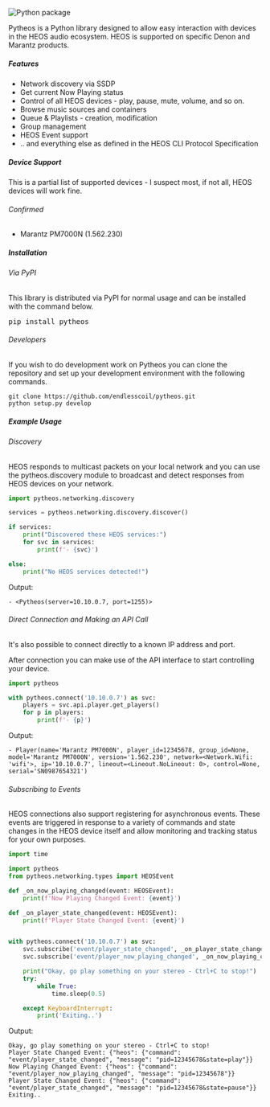 ![Python package](https://github.com/endlesscoil/pytheos/workflows/Python%20package/badge.svg)

Pytheos is a Python library designed to allow easy interaction with devices in the HEOS audio ecosystem.  HEOS is 
supported on specific Denon and Marantz products.

##### Features
* Network discovery via SSDP
* Get current Now Playing status
* Control of all HEOS devices - play, pause, mute, volume, and so on.
* Browse music sources and containers
* Queue & Playlists - creation, modification
* Group management
* HEOS Event support
* .. and everything else as defined in the HEOS CLI Protocol Specification

##### Device Support
This is a partial list of supported devices - I suspect most, if not all, HEOS devices will work fine.
 
###### Confirmed
* Marantz PM7000N (1.562.230)


##### Installation

###### Via PyPI
This library is distributed via PyPI for normal usage and can be installed with the command below. 
<pre>pip install pytheos</pre>

###### Developers
If you wish to do development work on Pytheos you can clone the repository and set up your development environment
with the following commands.
```
git clone https://github.com/endlesscoil/pytheos.git
python setup.py develop
```

##### Example Usage
###### Discovery
HEOS responds to multicast packets on your local network and you can use the pytheos.discovery module 
to broadcast and detect responses from HEOS devices on your network.
```python
import pytheos.networking.discovery

services = pytheos.networking.discovery.discover()

if services:
    print("Discovered these HEOS services:")
    for svc in services:
        print(f'- {svc}')

else:
    print("No HEOS services detected!")
```
Output:
```
- <Pytheos(server=10.10.0.7, port=1255)>
```

###### Direct Connection and Making an API Call
It's also possible to connect directly to a known IP address and port.

After connection you can make use of the API interface to start controlling your device.
```python
import pytheos

with pytheos.connect('10.10.0.7') as svc:
    players = svc.api.player.get_players()
    for p in players:
        print(f'- {p}')
```
Output:
```
- Player(name='Marantz PM7000N', player_id=12345678, group_id=None, model='Marantz PM7000N', version='1.562.230', network=<Network.Wifi: 'wifi'>, ip='10.10.0.7', lineout=<Lineout.NoLineout: 0>, control=None, serial='SN0987654321')
```

###### Subscribing to Events
HEOS connections also support registering for asynchronous events.  These events are triggered in response to a variety
of commands and state changes in the HEOS device itself and allow monitoring and tracking status for your own purposes.

```python
import time

import pytheos
from pytheos.networking.types import HEOSEvent

def _on_now_playing_changed(event: HEOSEvent):
    print(f'Now Playing Changed Event: {event}')

def _on_player_state_changed(event: HEOSEvent):
    print(f'Player State Changed Event: {event}')


with pytheos.connect('10.10.0.7') as svc:
    svc.subscribe('event/player_state_changed', _on_player_state_changed)
    svc.subscribe('event/player_now_playing_changed', _on_now_playing_changed)

    print("Okay, go play something on your stereo - Ctrl+C to stop!")
    try:
        while True:
            time.sleep(0.5)

    except KeyboardInterrupt:
        print('Exiting..')
```
Output:
```
Okay, go play something on your stereo - Ctrl+C to stop!
Player State Changed Event: {"heos": {"command": "event/player_state_changed", "message": "pid=12345678&state=play"}}
Now Playing Changed Event: {"heos": {"command": "event/player_now_playing_changed", "message": "pid=12345678"}}
Player State Changed Event: {"heos": {"command": "event/player_state_changed", "message": "pid=12345678&state=pause"}}
Exiting..
```
